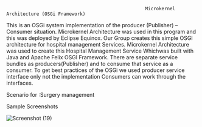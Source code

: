                                                        Microkernel Architecture (OSGi Framework)

This is an OSGi system implementation of the producer (Publisher) –Consumer situation. Microkernel Architecture was used in this program and this was deployed by Eclipse Equinox. Our Group creates this simple OSGI architecture for hospital management Services. Microkernel Architecture was used to create this Hospital Management Service Whichwas built with Java and Apache Felix OSGI Framework. There are separate service bundles as producers(Publisher) and to consume that service as a consumer. To get best practices of the OSGi we used producer service interface only not the implementation Consumers can work through the interfaces.

Scenario for :Surgery management

Sample Screenshots

![Screenshot (19)](https://user-images.githubusercontent.com/83303587/162583759-8a6543aa-6536-4232-9ccf-a5eb10943145.png)
